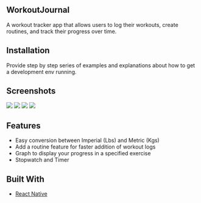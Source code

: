 ## WorkoutJournal
A workout tracker app that allows users to log their workouts, create routines, and track their progress over time.

## Installation
Provide step by step series of examples and explanations about how to get a development env running.

## Screenshots
<img src="HomeScreen.png">
<img src="Add Log.png">
<img src="ProgressTracker.png">
<img src="TimeScreen.png">


## Features
- Easy conversion between Imperial (Lbs) and Metric (Kgs)
- Add a routine feature for faster addition of workout logs
- Graph to display your progress in a specified exercise
- Stopwatch and Timer 

## Built With
- [React Native](https://reactnative.dev/)
